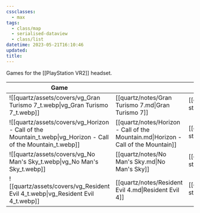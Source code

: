 ```yaml
---
cssclasses:
  - max
tags:
  - class/map
  - serialised-dataview
  - class/list
datetime: 2023-05-21T16:10:46
updated: 
title: 
---
```

Games for the [[PlayStation VR2]] headset.

<!-- QueryToSerialize: table without id embed(link(thumbnail)) as "Game", file.link as "", rating as Rating, link(split( filter(file.tags, (t) => startswith(t, "#status") )[0], "/" )[1]) as Status from #class/video-game where contains(platform, [[PlayStation VR2]]) sort file.name -->
<!-- SerializedQuery: table without id embed(link(thumbnail)) as "Game", file.link as "", rating as Rating, link(split( filter(file.tags, (t) => startswith(t, "#status") )[0], "/" )[1]) as Status from #class/video-game where contains(platform, [[PlayStation VR2]]) sort file.name -->

| Game                                                                                                         |                                                                                    | Rating                               | Status                                   |
| ------------------------------------------------------------------------------------------------------------ | ---------------------------------------------------------------------------------- | ------------------------------------ | ---------------------------------------- |
| ![[quartz/assets/covers/vg_Gran Turismo 7_t.webp\|vg_Gran Turismo 7_t.webp]]                                 | [[quartz/notes/Gran Turismo 7.md\|Gran Turismo 7]]                                 | [[quartz/notes/4-star.md\|⭐️⭐️⭐️⭐️]] | [[quartz/notes/ongoing.md\|ongoing]]     |
| ![[quartz/assets/covers/vg_Horizon - Call of the Mountain_t.webp\|vg_Horizon - Call of the Mountain_t.webp]] | [[quartz/notes/Horizon - Call of the Mountain.md\|Horizon - Call of the Mountain]] | [[quartz/notes/4-star.md\|⭐️⭐️⭐️⭐️]] | [[quartz/notes/dropped.md\|dropped]]     |
| ![[quartz/assets/covers/vg_No Man's Sky_t.webp\|vg_No Man's Sky_t.webp]]                                     | [[quartz/notes/No Man's Sky.md\|No Man's Sky]]                                     | [[quartz/notes/4-star.md\|⭐️⭐️⭐️⭐️]] | [[quartz/notes/completed.md\|completed]] |
| ![[quartz/assets/covers/vg_Resident Evil 4_t.webp\|vg_Resident Evil 4_t.webp]]                               | [[quartz/notes/Resident Evil 4.md\|Resident Evil 4]]                               | [[quartz/notes/3-star.md\|⭐️⭐️⭐️]]   | [[quartz/notes/completed.md\|completed]] |
<!-- SerializedQuery END -->
